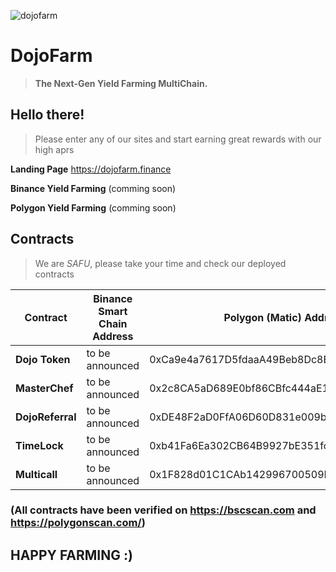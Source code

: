 
![dojofarm](https://drive.google.com/file/d/1Ag799XYQCgFEujbL38JMONThppqi5H-r/view?usp=sharing)
# DojoFarm
> **The Next-Gen  Yield Farming  MultiChain.**

## Hello there!

> Please enter any of our sites and start earning great rewards with our high aprs

**Landing Page** 
		https://dojofarm.finance

**Binance Yield Farming**
		(comming soon)

**Polygon Yield Farming**
		(comming soon)
	

## Contracts

> We are *SAFU*, please take your time and check our deployed contracts

| Contract   	        | Binance Smart Chain Address| Polygon (Matic) Address             	  |
|---------------------- |----------------------------|--------------------------------------------|
| **Dojo Token**   	| to be announced            | 0xCa9e4a7617D5fdaaA49Beb8Dc8E506706324e253 |
| **MasterChef**   	| to be announced            | 0x2c8CA5aD689E0bf86CBfc444aE1cc174300EA8f6 |
| **DojoReferral** 	| to be announced 	     | 0xDE48F2aD0FfA06D60D831e009b55b20E59Ff2c1C |
| **TimeLock**     	| to be announced 	     | 0xb41Fa6Ea302CB64B9927bE351fcC35b1C4D8f51d |
| **Multicall**     	| to be announced 	     | 0x1F828d01C1CAb142996700509E8a2D6F7eD89b36 |

### (All contracts have been verified on https://bscscan.com and https://polygonscan.com/)



## HAPPY FARMING :)
